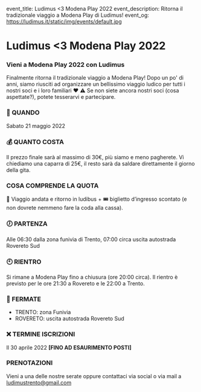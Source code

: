 event_title: Ludimus <3 Modena Play 2022
event_description: Ritorna il tradizionale viaggio a Modena Play di Ludimus!
event_og: https://ludimus.it/static/img/events/default.jpg

# Ludimus <3 Modena Play 2022

### Vieni a Modena Play 2022 con Ludimus

Finalmente ritorna il tradizionale viaggio a Modena Play! Dopo un po' di anni, siamo riusciti ad organizzare un bellissimo viaggio ludico per tutti i nostri soci e i loro familiari ♥️
⚠️ Se non siete ancora nostri soci (cosa aspettate?), potete tesserarvi e partecipare.

### 📅 QUANDO

Sabato 21 maggio 2022

### 💰 QUANTO COSTA

Il prezzo finale sarà al massimo di 30€, più siamo e meno pagherete. Vi chiediamo una caparra di 25€, il resto sarà da saldare direttamente il giorno della gita.

### COSA COMPRENDE LA QUOTA

🚌 Viaggio andata e ritorno in ludibus + 🎟️ biglietto d’ingresso scontato (e non dovrete nemmeno fare la coda alla cassa).

### 🕖 PARTENZA

Alle 06:30 dalla zona funivia di Trento, 07:00 circa uscita autostrada Rovereto Sud

### 🕙 RIENTRO

Si rimane a Modena Play fino a chiusura (ore 20:00 circa). Il rientro è previsto per le ore 21:30 a Rovereto e le 22:00 a Trento.

### 🚩 FERMATE

- TRENTO: zona Funivia
- ROVERETO: uscita autostrada Rovereto Sud

### ❌ TERMINE ISCRIZIONI

Il 30 aprile 2022 **[FINO AD ESAURIMENTO POSTI]**

### PRENOTAZIONI

Vieni a una delle nostre serate oppure contattaci via social o via mail a [ludimustrento@gmail.com](mailto:ludimustrento@gmail.com)

